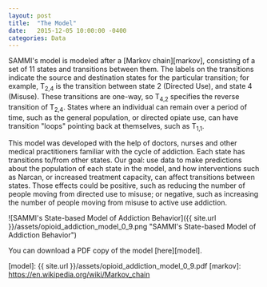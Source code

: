 ```yaml
---
layout: post
title:  "The Model"
date:   2015-12-05 10:00:00 -0400
categories: Data
---
```


SAMMI's model is modeled after a [Markov chain][markov], consisting of a set of 11 states and transitions between them. The labels on the transitions indicate the source and destination states for the particular transition; for example, T<sub>2,4</sub> is the transition between state 2 (Directed Use), and state 4 (Misuse). These transitions are one-way, so T<sub>4,2</sub> specifies the reverse transition of T<sub>2,4</sub>. States where an individual can remain over a period of time, such as the general population, or directed opiate use, can have transition "loops" pointing back at themselves, such as T<sub>1,1</sub>.

This model was developed with the help of doctors, nurses and other medical practitioners familiar with the cycle of addiction. Each state has transitions to/from other states. Our goal: use data to make predictions about the population of each state in the model, and how interventions such as Narcan, or increased treatment capacity, can affect transitions between states. Those effects could be positive, such as reducing the number of people moving from directed use to misuse; or negative, such as increasing the number of people moving from misuse to active use addiction.

![SAMMI's State-based Model of Addiction Behavior]({{ site.url }}/assets/opioid_addiction_model_0_9.png "SAMMI's State-based Model of Addiction Behavior")

You can download a PDF copy of the model [here][model].

[model]: {{ site.url }}/assets/opioid_addiction_model_0_9.pdf
[markov]: https://en.wikipedia.org/wiki/Markov_chain
